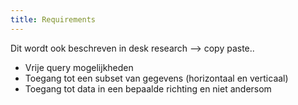 ```yaml
---
title: Requirements
---
```


Dit wordt ook beschreven in desk research --> copy paste..

- Vrije query mogelijkheden
- Toegang tot een subset van gegevens (horizontaal en verticaal)
- Toegang tot data in een bepaalde richting en niet andersom